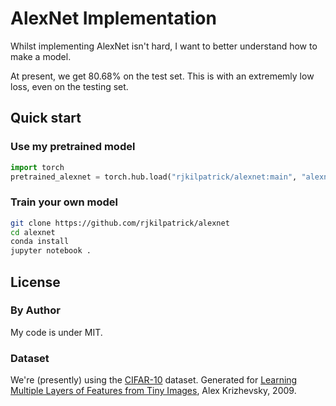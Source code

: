 # AlexNet Implementation

Whilst implementing AlexNet isn't hard, I want to better understand how to make a model.

At present, we get 80.68% on the test set.
This is with an extrememly low loss, even on the testing set.

## Quick start

### Use my pretrained model

```python
import torch
pretrained_alexnet = torch.hub.load("rjkilpatrick/alexnet:main", "alexnet", pretrained=True)
```

### Train your own model

```bash
git clone https://github.com/rjkilpatrick/alexnet
cd alexnet
conda install
jupyter notebook .
```

## License

### By Author

My code is under MIT.

### Dataset

We're (presently) using the [CIFAR-10](https://www.cs.toronto.edu/~kriz/cifar.html) dataset.
Generated for [Learning Multiple Layers of Features from Tiny Images](https://www.cs.toronto.edu/~kriz/learning-features-2009-TR.pdf), Alex Krizhevsky, 2009.
